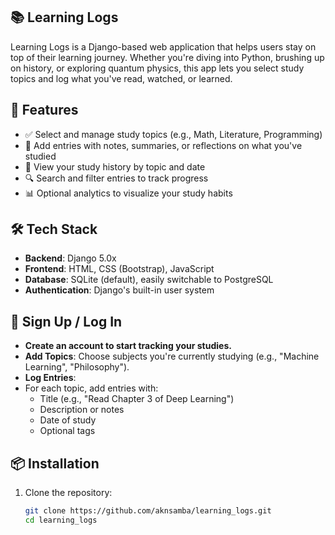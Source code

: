  ## 📚 Learning Logs

Learning Logs is a Django-based web application that helps users stay on top of their learning journey. Whether you're diving into Python, brushing up on history, or exploring quantum physics, this app lets you select study topics and log what you've read, watched, or learned.

## 🚀 Features

- ✅ Select and manage study topics (e.g., Math, Literature, Programming)
- 📝 Add entries with notes, summaries, or reflections on what you've studied
- 📅 View your study history by topic and date
- 🔍 Search and filter entries to track progress
- 📊 Optional analytics to visualize your study habits

## 🛠️ Tech Stack

- **Backend**: Django 5.0x
- **Frontend**: HTML, CSS (Bootstrap), JavaScript
- **Database**: SQLite (default), easily switchable to PostgreSQL
- **Authentication**: Django's built-in user system
  
## 🧠 Sign Up / Log In 
- **Create an account to start tracking your studies.**
- **Add Topics**: Choose subjects you're currently studying (e.g., "Machine Learning", "Philosophy").
- **Log Entries**:
- For each topic, add entries with:
  - Title (e.g., "Read Chapter 3 of Deep Learning")
  - Description or notes
  - Date of study
  - Optional tags

## 📦 Installation

1. Clone the repository:
   ```bash
   git clone https://github.com/aknsamba/learning_logs.git
   cd learning_logs
